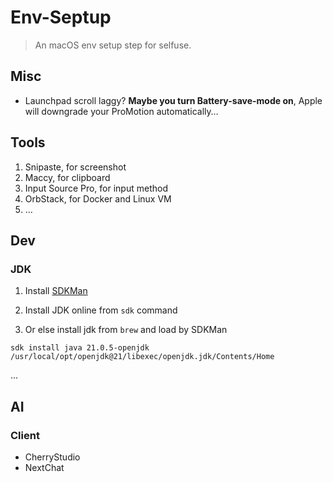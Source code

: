 # Env-Septup

> An macOS env setup step for selfuse.



## Misc

* Launchpad scroll laggy? **Maybe you turn Battery-save-mode on**, Apple will  downgrade your ProMotion automatically…



## Tools

1. Snipaste, for screenshot
2. Maccy, for clipboard
3. Input Source Pro, for input method
4. OrbStack, for Docker and Linux VM
5. …



## Dev

### JDK

1. Install [SDKMan](https://sdkman.io/usage/)

2. Install JDK online from `sdk` command
3. Or else install jdk from `brew` and load by SDKMan

```shell
sdk install java 21.0.5-openjdk /usr/local/opt/openjdk@21/libexec/openjdk.jdk/Contents/Home
```

…



## AI

### Client

* CherryStudio
* NextChat
